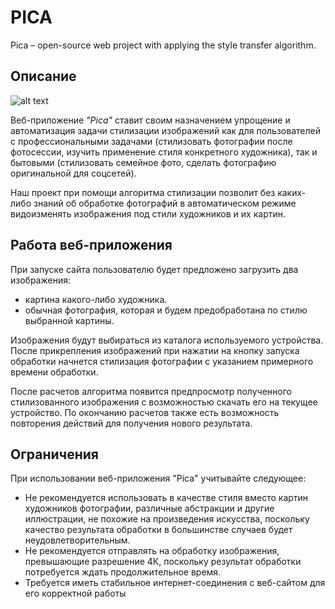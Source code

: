 # PICA
Pica – open-source web project with applying the style transfer algorithm.

## Описание
![alt text](https://github.com/MelikbekyanAshot/PICA/blob/main/assets/пример_переноса_стиля.png)

Веб-приложение *"Pica"* ставит своим назначением упрощение и автоматизация задачи стилизации изображений как для пользователей с профессиональными задачами (стилизовать фотографии после фотосессии, изучить применение стиля конкретного художника), так и бытовыми (стилизовать семейное фото, сделать фотографию оригинальной для соцсетей). 

Наш проект при помощи алгоритма стилизации позволит без каких-либо знаний об обработке фотографий в автоматическом режиме видоизменять изображения под стили художников и их картин.

## Работа веб-приложения
При запуске сайта пользователю будет предложено загрузить два изображения:
- картина какого-либо художника.
- обычная фотография, которая и будем предобработана по стилю выбранной картины.

Изображения будут выбираться из каталога используемого устройства. После прикрепления изображений при нажатии на кнопку запуска обработки начнется стилизация фотографии с указанием примерного времени обработки. 

После расчетов алгоритма появится предпросмотр полученного стилизованного изображения с возможностью скачать его на текущее устройство. По окончанию расчетов также есть возможность повторения действий для получения нового результата.

## Ограничения
При использовании веб-приложения "Pica" учитывайте следующее:
- Не рекомендуется использовать в качестве стиля вместо картин художников фотографии, различные абстракции и другие иллюстрации, не похожие на произведения искусства, поскольку качество результата обработки в большинстве случаев будет неудовлетворительным.
- Не рекомендуется отправлять на обработку изображения, превышающие разрешение 4К, поскольку результат обработки потребуется ждать продолжительное время.
- Требуется иметь стабильное интернет-соединения с веб-сайтом для его корректной работы

